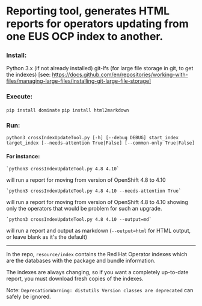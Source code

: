 # Reporting tool, generates HTML reports for operators updating from one EUS OCP index to another.

### Install: 

Python 3.x (if not already installed)
git-lfs (for large file storage in git, to get the indexes)
[see: https://docs.github.com/en/repositories/working-with-files/managing-large-files/installing-git-large-file-storage]

### Execute:

`pip install dominate`
`pip install html2markdown`

### Run:

`python3 crossIndexUpdateTool.py [-h] [--debug DEBUG] start_index target_index [--needs-attention True|False] [--common-only True|False]`

#### For instance:

    `python3 crossIndexUpdateTool.py 4.8 4.10`

will run a report for moving from version of OpenShift 4.8 to 4.10

    `python3 crossIndexUpdateTool.py 4.8 4.10 --needs-attention True`

will run a report for moving from version of OpenShift 4.8 to 4.10 showing only the operators that would be problem for such an upgrade.

    `python3 crossIndexUpdateTool.py 4.8 4.10 --output=md`

will run a report and output as markdown (`--output=html` for HTML output, or leave blank as it's the default)

---
In the repo, `resource/index` contains the Red Hat Operator indexes which are
the databases with the package and bundle information.

The indexes are always changing, so if you want a completely up-to-date report,
you must download fresh copies of the indexes.

Note: `DeprecationWarning: distutils Version classes are deprecated` can safely be ignored. 